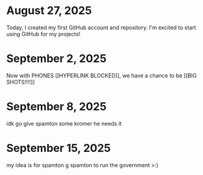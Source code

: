 # August 27, 2025 
Today, I created my first GitHub account and repository. I'm excited to start using GitHub for my projects!
# September 2, 2025 
Now with PHONES [[HYPERLINK BLOCKED]], we have a chance to be [[BIG SHOTS!!!!]] 
# September 8, 2025
idk go give spamton some kromer he needs it
# September 15, 2025
my idea is for spamton g spamton to run the government >:)
